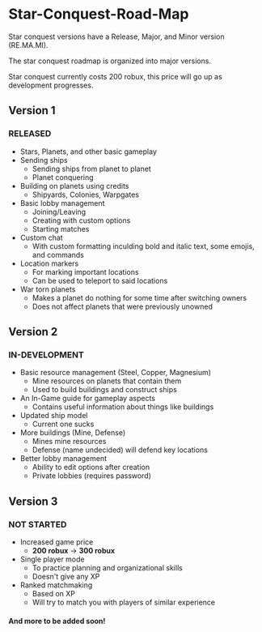 # Star-Conquest-Road-Map

Star conquest versions have a Release, Major, and Minor version (RE.MA.MI).

The star conquest roadmap is organized into major versions.

Star conquest currently costs 200 robux, this price will go up as development progresses.

## Version 1
### RELEASED
* Stars, Planets, and other basic gameplay
* Sending ships
  * Sending ships from planet to planet
  * Planet conquering
* Building on planets using credits
  * Shipyards, Colonies, Warpgates
* Basic lobby management
  * Joining/Leaving
  * Creating with custom options
  * Starting matches
* Custom chat
  * With custom formatting inculding bold and italic text, some emojis, and commands
* Location markers
  * For marking important locations
  * Can be used to teleport to said locations
* War torn planets
  * Makes a planet do nothing for some time after switching owners
  * Does not affect planets that were previously unowned

## Version 2
### IN-DEVELOPMENT
* Basic resource management (Steel, Copper, Magnesium)
  * Mine resources on planets that contain them
  * Used to build buildings and construct ships
* An In-Game guide for gameplay aspects
  * Contains useful information about things like buildings
* Updated ship model
  * Current one sucks
* More buildings (Mine, Defense)
  * Mines mine resources
  * Defense (name undecided) will defend key locations
* Better lobby management
  * Ability to edit options after creation
  * Private lobbies (requires password)

## Version 3
### NOT STARTED
* Increased game price
  * **200 robux** -> **300 robux**
* Single player mode
  * To practice planning and organizational skills
  * Doesn't give any XP
* Ranked matchmaking
  * Based on XP
  * Will try to match you with players of similar experience
#### And more to be added soon!
